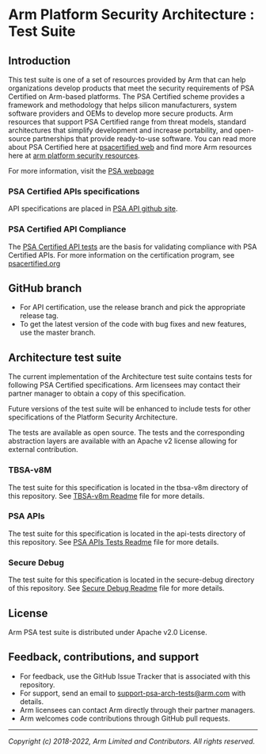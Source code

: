 
# Arm Platform Security Architecture : Test Suite


## Introduction

This test suite is one of a set of resources provided by Arm that can help organizations develop products that meet the security requirements of PSA Certified on Arm-based platforms. The PSA Certified scheme provides a framework and methodology that helps silicon manufacturers, system software providers and OEMs to develop more secure products. Arm resources that support PSA Certified range from threat models, standard architectures that simplify development and increase portability, and open-source partnerships that provide ready-to-use software. You can read more about PSA Certified here at [psacertified web](https://www.psacertified.org/) and find more Arm resources here at [arm platform security resources](https://www.arm.com/architecture/security-features).

For more information, visit the [PSA webpage](https://developer.arm.com/products/architecture/platform-security-architecture)

### PSA Certified APIs specifications

API specifications are placed in [PSA API github site](https://github.com/ARM-software/psa-api/).

### PSA Certified API Compliance
The [PSA Certified API tests](api-tests/dev_apis) are the basis for validating compliance with PSA Certified APIs. For more information on the certification program, see [psacertified.org](https://www.psacertified.org/functional-api-certification/)

## GitHub branch
  - For API certification, use the release branch and pick the appropriate release tag.
  - To get the latest version of the code with bug fixes and new features, use the master branch.

## Architecture test suite

The current implementation of the Architecture test suite contains tests for following PSA Certified specifications. Arm licensees may contact their partner manager to obtain a copy of this specification. <br />

Future versions of the test suite will be enhanced to include tests for other specifications of the Platform Security Architecture.

The tests are available as open source. The tests and the corresponding abstraction layers are available with an Apache v2 license allowing for external contribution.

### TBSA-v8M
The test suite for this specification is located in the tbsa-v8m directory of this repository. See [TBSA-v8m Readme](tbsa-v8m/README.md) file for more details.

### PSA APIs
The test suite for this specification is located in the api-tests directory of this repository. See [PSA APIs Tests Readme](api-tests/README.md) file for more details.

### Secure Debug
The test suite for this specification is located in the secure-debug directory of this repository. See [Secure Debug Readme](secure-debug/README.md) file for more details.

## License

Arm PSA test suite is distributed under Apache v2.0 License.


## Feedback, contributions, and support

 - For feedback, use the GitHub Issue Tracker that is associated with this repository.
 - For support, send an email to support-psa-arch-tests@arm.com with details.
 - Arm licensees can contact Arm directly through their partner managers.
 - Arm welcomes code contributions through GitHub pull requests.

--------------

*Copyright (c) 2018-2022, Arm Limited and Contributors. All rights reserved.*
